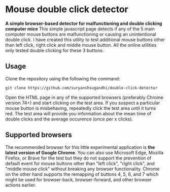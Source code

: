 # Mouse double click detector

**A simple browser-based detector for malfunctioning and double clicking computer mice**
This simple javascript page detects if any of the 5 main computer mouse buttons are malfunctioning or causing an unintentional double click. I have created this utility to test additional mouse buttons other than left click, right click and middle mouse button. All the online utilities only tested double clicking for these 3 buttons.

## Usage

Clone the repository using the following the command:

    git clone https://github.com/suryanshsugandhi/double-click-detector

Open the HTML page in any of the supported browsers (preferably Chrome version 74+) and start clicking on the test area. If you suspect a particular mouse button is misbehaving, repeatedly click the test area until it turns red. The test area will provide you information about the mean time of double clicks and the average occurence (once per x clicks).

## Supported browsers

The recommended browser for this little experimental application is **the latest version of Google Chrome**. You can also use Microsoft Edge, Mozilla Firefox, or Brave for the test but they do not support the prevention of default event for mouse buttons other than "left click", "right click", and "middle mouse click" without breaking any browser functionality. Chrome on the other hand supports the remapping of buttons 4, 5, 6, and 7 which might be used for browser-back, browser-forward, and other browser actions earlier.

